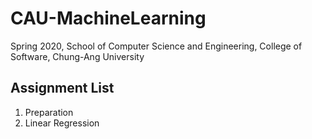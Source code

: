 # CAU-MachineLearning
Spring 2020, School of Computer Science and Engineering, College of Software, Chung-Ang University

## Assignment List
1. Preparation
2. Linear Regression
